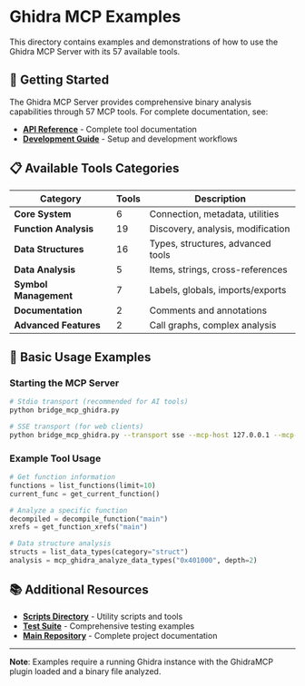 # Ghidra MCP Examples

This directory contains examples and demonstrations of how to use the Ghidra MCP Server with its 57 available tools.

## 🚀 Getting Started

The Ghidra MCP Server provides comprehensive binary analysis capabilities through 57 MCP tools. For complete documentation, see:

- **[API Reference](../docs/API_REFERENCE.md)** - Complete tool documentation
- **[Development Guide](../docs/DEVELOPMENT_GUIDE.md)** - Setup and development workflows

## 📋 Available Tools Categories

| Category | Tools | Description |
|----------|-------|-------------|
| **Core System** | 6 | Connection, metadata, utilities |
| **Function Analysis** | 19 | Discovery, analysis, modification |
| **Data Structures** | 16 | Types, structures, advanced tools |
| **Data Analysis** | 5 | Items, strings, cross-references |
| **Symbol Management** | 7 | Labels, globals, imports/exports |
| **Documentation** | 2 | Comments and annotations |
| **Advanced Features** | 2 | Call graphs, complex analysis |

## 🔧 Basic Usage Examples

### Starting the MCP Server

```bash
# Stdio transport (recommended for AI tools)
python bridge_mcp_ghidra.py

# SSE transport (for web clients)
python bridge_mcp_ghidra.py --transport sse --mcp-host 127.0.0.1 --mcp-port 8081
```

### Example Tool Usage

```python
# Get function information
functions = list_functions(limit=10)
current_func = get_current_function()

# Analyze a specific function
decompiled = decompile_function("main")
xrefs = get_function_xrefs("main")

# Data structure analysis
structs = list_data_types(category="struct")
analysis = mcp_ghidra_analyze_data_types("0x401000", depth=2)
```

## 📚 Additional Resources

- **[Scripts Directory](../scripts/README.md)** - Utility scripts and tools
- **[Test Suite](../tests/README.md)** - Comprehensive testing examples
- **[Main Repository](../)** - Complete project documentation

---

**Note**: Examples require a running Ghidra instance with the GhidraMCP plugin loaded and a binary file analyzed.

